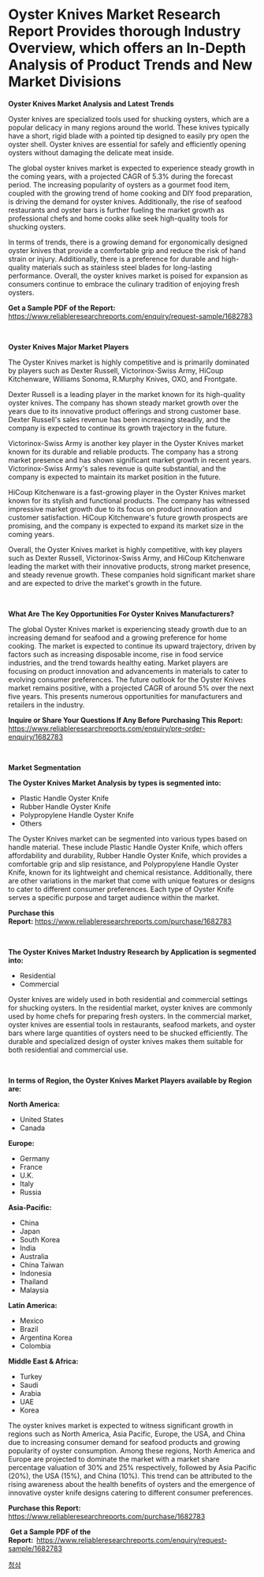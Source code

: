 <p><h1>Oyster Knives Market Research Report Provides thorough Industry Overview, which offers an In-Depth Analysis of Product Trends and New Market Divisions</h1></p><p><strong>Oyster Knives Market Analysis and Latest Trends</strong></p>
<p><p>Oyster knives are specialized tools used for shucking oysters, which are a popular delicacy in many regions around the world. These knives typically have a short, rigid blade with a pointed tip designed to easily pry open the oyster shell. Oyster knives are essential for safely and efficiently opening oysters without damaging the delicate meat inside.</p><p>The global oyster knives market is expected to experience steady growth in the coming years, with a projected CAGR of 5.3% during the forecast period. The increasing popularity of oysters as a gourmet food item, coupled with the growing trend of home cooking and DIY food preparation, is driving the demand for oyster knives. Additionally, the rise of seafood restaurants and oyster bars is further fueling the market growth as professional chefs and home cooks alike seek high-quality tools for shucking oysters.</p><p>In terms of trends, there is a growing demand for ergonomically designed oyster knives that provide a comfortable grip and reduce the risk of hand strain or injury. Additionally, there is a preference for durable and high-quality materials such as stainless steel blades for long-lasting performance. Overall, the oyster knives market is poised for expansion as consumers continue to embrace the culinary tradition of enjoying fresh oysters.</p></p>
<p><strong>Get a Sample PDF of the Report:&nbsp;</strong> <a href="https://www.reliableresearchreports.com/enquiry/request-sample/1682783">https://www.reliableresearchreports.com/enquiry/request-sample/1682783</a></p>
<p>&nbsp;</p>
<p><strong>Oyster Knives Major Market Players</strong></p>
<p><p>The Oyster Knives market is highly competitive and is primarily dominated by players such as Dexter Russell, Victorinox-Swiss Army, HiCoup Kitchenware, Williams Sonoma, R.Murphy Knives, OXO, and Frontgate.</p><p>Dexter Russell is a leading player in the market known for its high-quality oyster knives. The company has shown steady market growth over the years due to its innovative product offerings and strong customer base. Dexter Russell's sales revenue has been increasing steadily, and the company is expected to continue its growth trajectory in the future.</p><p>Victorinox-Swiss Army is another key player in the Oyster Knives market known for its durable and reliable products. The company has a strong market presence and has shown significant market growth in recent years. Victorinox-Swiss Army's sales revenue is quite substantial, and the company is expected to maintain its market position in the future.</p><p>HiCoup Kitchenware is a fast-growing player in the Oyster Knives market known for its stylish and functional products. The company has witnessed impressive market growth due to its focus on product innovation and customer satisfaction. HiCoup Kitchenware's future growth prospects are promising, and the company is expected to expand its market size in the coming years.</p><p>Overall, the Oyster Knives market is highly competitive, with key players such as Dexter Russell, Victorinox-Swiss Army, and HiCoup Kitchenware leading the market with their innovative products, strong market presence, and steady revenue growth. These companies hold significant market share and are expected to drive the market's growth in the future.</p></p>
<p>&nbsp;</p>
<p><strong>What Are The Key Opportunities For Oyster Knives Manufacturers?</strong></p>
<p><p>The global Oyster Knives market is experiencing steady growth due to an increasing demand for seafood and a growing preference for home cooking. The market is expected to continue its upward trajectory, driven by factors such as increasing disposable income, rise in food service industries, and the trend towards healthy eating. Market players are focusing on product innovation and advancements in materials to cater to evolving consumer preferences. The future outlook for the Oyster Knives market remains positive, with a projected CAGR of around 5% over the next five years. This presents numerous opportunities for manufacturers and retailers in the industry.</p></p>
<p><strong>Inquire or Share Your Questions If Any Before Purchasing This Report:</strong> <a href="https://www.reliableresearchreports.com/enquiry/pre-order-enquiry/1682783">https://www.reliableresearchreports.com/enquiry/pre-order-enquiry/1682783</a></p>
<p>&nbsp;</p>
<p><strong>Market Segmentation</strong></p>
<p><strong>The Oyster Knives Market Analysis by types is segmented into:</strong></p>
<p><ul><li>Plastic Handle Oyster Knife</li><li>Rubber Handle Oyster Knife</li><li>Polypropylene Handle Oyster Knife</li><li>Others</li></ul></p>
<p><p>The Oyster Knives market can be segmented into various types based on handle material. These include Plastic Handle Oyster Knife, which offers affordability and durability, Rubber Handle Oyster Knife, which provides a comfortable grip and slip resistance, and Polypropylene Handle Oyster Knife, known for its lightweight and chemical resistance. Additionally, there are other variations in the market that come with unique features or designs to cater to different consumer preferences. Each type of Oyster Knife serves a specific purpose and target audience within the market.</p></p>
<p><strong>Purchase this Report:&nbsp;</strong><a href="https://www.reliableresearchreports.com/purchase/1682783">https://www.reliableresearchreports.com/purchase/1682783</a></p>
<p>&nbsp;</p>
<p><strong>The Oyster Knives Market Industry Research by Application is segmented into:</strong></p>
<p><ul><li>Residential</li><li>Commercial</li></ul></p>
<p><p>Oyster knives are widely used in both residential and commercial settings for shucking oysters. In the residential market, oyster knives are commonly used by home chefs for preparing fresh oysters. In the commercial market, oyster knives are essential tools in restaurants, seafood markets, and oyster bars where large quantities of oysters need to be shucked efficiently. The durable and specialized design of oyster knives makes them suitable for both residential and commercial use.</p></p>
<p>&nbsp;</p>
<p><strong>In terms of Region, the Oyster Knives Market Players available by Region are:</strong></p>
<p>
    <p> <strong> North America: </strong>
        <ul>
            <li>United States</li>
            <li>Canada</li>
        </ul>
        </p> 
    <p> <strong> Europe: </strong>
        <ul>
            <li>Germany</li>
            <li>France</li>
            <li>U.K.</li>
            <li>Italy</li>
            <li>Russia</li>
        </ul>
        </p> 
    <p> <strong> Asia-Pacific: </strong>
        <ul>
            <li>China</li>
            <li>Japan</li>
            <li>South Korea</li>
            <li>India</li>
            <li>Australia</li>
            <li>China Taiwan</li>
            <li>Indonesia</li>
            <li>Thailand</li>
            <li>Malaysia</li>
        </ul>
        </p> 
    <p> <strong> Latin America: </strong>
        <ul>
            <li>Mexico</li>
            <li>Brazil</li>
            <li>Argentina Korea</li>
            <li>Colombia</li>
        </ul>
        </p> 
    <p> <strong> Middle East & Africa: </strong>
        <ul>
            <li>Turkey</li>
            <li>Saudi</li>
            <li>Arabia</li>
            <li>UAE</li>
            <li>Korea</li>
        </ul>
    </p>
    </p>
<p><p>The oyster knives market is expected to witness significant growth in regions such as North America, Asia Pacific, Europe, the USA, and China due to increasing consumer demand for seafood products and growing popularity of oyster consumption. Among these regions, North America and Europe are projected to dominate the market with a market share percentage valuation of 30% and 25% respectively, followed by Asia Pacific (20%), the USA (15%), and China (10%). This trend can be attributed to the rising awareness about the health benefits of oysters and the emergence of innovative oyster knife designs catering to different consumer preferences.</p></p>
<p><strong>Purchase this Report: </strong><a href="https://www.reliableresearchreports.com/purchase/1682783">https://www.reliableresearchreports.com/purchase/1682783</a></p>
<p>&nbsp;<strong>Get a Sample PDF of the Report:&nbsp;&nbsp;</strong><a href="https://www.reliableresearchreports.com/enquiry/request-sample/1682783">https://www.reliableresearchreports.com/enquiry/request-sample/1682783</a></p>
<p><strong></strong></p>
<p><p><a href="https://github.com/crfsywufhm81415/Market-Research-Report-List-1/blob/main/30439932532.md">청삼</a></p></p>